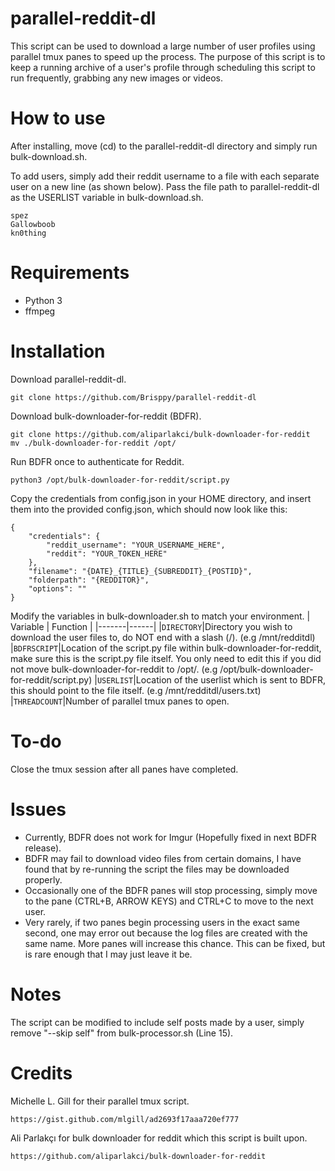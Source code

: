 # parallel-reddit-dl
This script can be used to download a large number of user profiles using parallel tmux panes to speed up the process. The purpose of this script is to keep a running archive of a user's profile through scheduling this script to run frequently, grabbing any new images or videos.

# How to use
After installing, move (cd) to the parallel-reddit-dl directory and simply run bulk-download.sh.

To add users, simply add their reddit username to a file with each separate user on a new line (as shown below). Pass the file path to parallel-reddit-dl as the USERLIST variable in bulk-download.sh.
```
spez
Gallowboob
kn0thing
```

# Requirements
* Python 3
* ffmpeg

# Installation
Download parallel-reddit-dl.
```
git clone https://github.com/Brisppy/parallel-reddit-dl
```

Download bulk-downloader-for-reddit (BDFR).
```
git clone https://github.com/aliparlakci/bulk-downloader-for-reddit
mv ./bulk-downloader-for-reddit /opt/
```

Run BDFR once to authenticate for Reddit.
```
python3 /opt/bulk-downloader-for-reddit/script.py
```

Copy the credentials from config.json in your HOME directory, and insert them into the provided config.json, which should now look like this:
```
{
    "credentials": {
        "reddit_username": "YOUR_USERNAME_HERE",
        "reddit": "YOUR_TOKEN_HERE"
    },
    "filename": "{DATE}_{TITLE}_{SUBREDDIT}_{POSTID}",
    "folderpath": "{REDDITOR}",
    "options": ""
}
```

Modify the variables in bulk-downloader.sh to match your environment.
| Variable | Function |
|-------|------|
|```DIRECTORY```|Directory you wish to download the user files to, do NOT end with a slash (/). (e.g /mnt/redditdl)
|```BDFRSCRIPT```|Location of the script.py file within bulk-downloader-for-reddit, make sure this is the script.py file itself. You only need to edit this if you did not move bulk-downloader-for-reddit to /opt/. (e.g /opt/bulk-downloader-for-reddit/script.py)
|```USERLIST```|Location of the userlist which is sent to BDFR, this should point to the file itself. (e.g /mnt/redditdl/users.txt)
|```THREADCOUNT```|Number of parallel tmux panes to open.

# To-do
Close the tmux session after all panes have completed.

# Issues
* Currently, BDFR does not work for Imgur (Hopefully fixed in next BDFR release).
* BDFR may fail to download video files from certain domains, I have found that by re-running the script the files may be downloaded properly.
* Occasionally one of the BDFR panes will stop processing, simply move to the pane (CTRL+B, ARROW KEYS) and CTRL+C to move to the next user.
* Very rarely, if two panes begin processing users in the exact same second, one may error out because the log files are created with the same name. More panes will increase this chance. This can be fixed, but is rare enough that I may just leave it be.

# Notes
The script can be modified to include self posts made by a user, simply remove "--skip self" from bulk-processor.sh (Line 15).

# Credits
Michelle L. Gill for their parallel tmux script.
```
https://gist.github.com/mlgill/ad2693f17aaa720ef777
```

Ali Parlakçı for bulk downloader for reddit which this script is built upon.
```
https://github.com/aliparlakci/bulk-downloader-for-reddit
```
